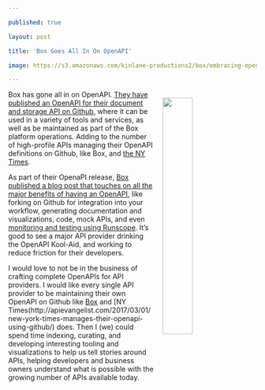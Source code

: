 ---
published: true
layout: post
title: 'Box Goes All In On OpenAPI'
image: https://s3.amazonaws.com/kinlane-productions2/box/embracing-openapi-at-box
---

<p><img style="padding: 15px;" src="https://s3.amazonaws.com/kinlane-productions2/box/embracing-openapi-at-box.png" align="right" width="35%" />
<p>Box has gone all in on OpenAPI. <a href="https://github.com/box/box-openapi">They have published an OpenAPI for their document and storage API on Github</a>, where it can be used in a variety of tools and services, as well as be maintained as part of the Box platform operations. Adding to the number of high-profile APIs managing their OpenAPI definitions on Github, like Box, and <a href="http://apievangelist.com/2017/03/01/new-york-times-manages-their-openapi-using-github/">the NY Times</a>.

<p>As part of their OpenaPI release, <a href="https://medium.com/box-developer-blog/embracing-openapi-swagger-at-box-3e9239a57db6">Box published a blog post that touches on all the major benefits of having an OpenAPI</a>, like forking on Github for integration into your workflow, generating documentation and visualizations, code, mock APIs, and even <a href="https://www.runscope.com/">monitoring and testing using Runscope</a>. It’s good to see a major API provider drinking the OpenAPI Kool-Aid, and working to reduce friction for their developers.

<p>I would love to not be in the business of crafting complete OpenAPIs for API providers. I would like every single API provider to be maintaining their own OpenAPI on Github like <a href="https://github.com/box/box-openapi">Box</a> and [NY Times(http://apievangelist.com/2017/03/01/new-york-times-manages-their-openapi-using-github/) does. Then I (we) could spend time indexing, curating, and developing interesting tooling and visualizations to help us tell stories around APIs, helping developers and business owners understand what is possible with the growing number of APIs available today.


